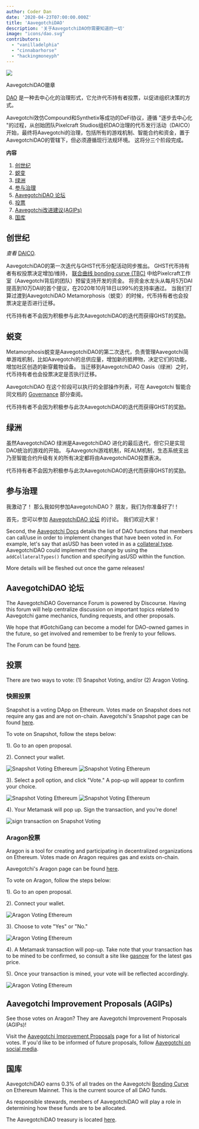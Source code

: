 ```yaml
---
author: Coder Dan
date: '2020-04-23T07:00:00.000Z'
title: 'AavegotchiDAO'
description: '关于AavegotchiDAO你需要知道的一切'
image: "icons/dao.svg"
contributors:
  - "vanilladelphia"
  - "cinnabarhorse"
  - "hackingmoneyph"
---
```


<div class="headerImageContainer">
<img class="headerImage" src="/dao/dao.png">
<p class="headerImageText">AavegotchiDAO徽章</p>
</div>

[DAO](glossary#dao) 是一种去中心化的治理形式，它允许代币持有者投票，以促进组织决策的方式。

Aavegotchi效仿Compound和Synthetix等成功的DeFi协议，遵循 "逐步去中心化 "的过程，从创始团队Pixelcraft Studios组织DAO治理的代币发行活动（DAICO）开始，最终将Aavegotchi的治理，包括所有的游戏机制、智能合约和资金，置于AavegotchiDAO的管辖下，但必须遵循现行法规环境。 这将分三个阶段完成。

<div class="contentsBox">

**内容**

<ol>
<li><a href=#genesis>创世纪</a></li>
<li><a href=#metamorphosis>蜕变</a></li>
<li><a href=#oasis>绿洲</a></li>
<li><a href=#participating-in-governance>参与治理</a></li>
<li><a href=#aavegotchidao-forum>AavegotchiDAO 论坛</a></li>
<li><a href=#voting>投票</a></li>
<li><a href=#aavegotchi-improvement-proposals--agips->Aavegotchi改进建议(AGIPs)</a></li>
<li><a href=#treasury>国库</a></li>
</ol>

</div>

## 创世纪

*查看* [DAICO](https://wiki.aavegotchi.com/curve/#aavegotchi-daico).

AavegotchiDAO的第一次迭代与GHST代币分配活动同步推出。 GHST代币持有者有权投票决定增加/维持， [联合曲线 bonding curve (TBC)](/curve) 中给Pixelcraft工作室（Aavegotchi背后的团队）预留支持开发的资金。 将资金水龙头从每月5万DAI提高到10万DAI的首个提议，在2020年10月18日以99%的支持率通过。 当我们打算过渡到AavegotchiDAO Metamorphosis（蜕变）的时候，代币持有者也会投票决定是否进行迁移。

代币持有者不会因为积极参与此次AavegotchiDAO的迭代而获得GHST的奖励。

## 蜕变

Metamorphosis蜕变是AavegotchiDAO的第二次迭代，负责管理Aavegotchi简单游戏机制，比如Aavegotchi的总供应量，增加新的抵押物，决定它们的功能，增加社区创造的新穿戴物设备。 当迁移到AavegotchiDAO Oasis（绿洲）之时，代币持有者也会投票决定是否执行迁移。

AavegotchiDAO 在这个阶段可以执行的全部操作列表，可在 Aavegotchi 智能合同文档的 [Governance](https://docs.aavegotchi.com/overview/governance) 部分查阅。

代币持有者不会因为积极参与此次AavegotchiDAO的迭代而获得GHST的奖励。

## 绿洲

虽然AavegotchiDAO 绿洲是AavegotchiDAO 进化的最后迭代，但它只是实现DAO统治的游戏的开始。 与Aavegotchi游戏机制，REALM机制，生态系统支出乃至智能合约升级有关的所有决定都将由AavegotchiDAO投票表决。

代币持有者不会因为积极参与此次AavegotchiDAO的迭代而获得GHST的奖励。

## 参与治理
我激动了！ 那么我如何参加AavegotchiDAO？ 朋友，我们为你准备好了!！

首先，您可以参加 [AavegotchiDAO 论坛](https://dao.aavegotchi.com/) 的讨论。 我们欢迎大家！

Second, the [Aavegotchi Docs](https://docs.aavegotchi.com/overview/governance) details the list of DAO functions that members can call/use in order to implement changes that have been voted in. For example, let's say that asUSD has been voted in as a [collateral type](/posts/atokens). AavegotchiDAO could implement the change by using the `addCollateralTypes()` function and specifying asUSD within the function.

More details will be fleshed out once the game releases!

## AavegotchiDAO 论坛

The AavegotchiDAO Governance Forum is powered by Discourse. Having this forum will help centralize discussion on important topics related to Aavegotchi game mechanics, funding requests, and other proposals.

We hope that #GotchiGang can become a model for DAO-owned games in the future, so get involved and remember to be frenly to your fellows.

The Forum can be found [here](https://dao.aavegotchi.com/).

## 投票

There are two ways to vote: (1) Snapshot Voting, and/or (2) Aragon Voting.


### 快照投票

Snapshot is a voting DApp on Ethereum. Votes made on Snapshot does not require any gas and are not on-chain. Aavegotchi's Snapshot page can be found [here](https://snapshot.page/#/aavegotchi.eth).

To vote on Snapshot, follow the steps below:

1). Go to an open proposal.

2). Connect your wallet.

<img class = "bodyImage" src = "/dao/snapshot1.jpg" alt = "Snapshot Voting Ethereum" />
<img class = "bodyImage" src = "/dao/snapshot2.jpg" alt = "Snapshot Voting Ethereum" />

3). Select a poll option, and click "Vote." A pop-up will appear to confirm your choice.

<img class = "bodyImage" src = "/dao/snapshot3.jpg" alt = "Snapshot Voting Ethereum" />
<img class = "bodyImage" src = "/dao/snapshot4.jpg" alt = "Snapshot Voting Ethereum" />

4). Your Metamask will pop up. Sign the transaction, and you're done!

<img class = "bodyImage" src = "/dao/snapshot5.jpg" alt = "sign transaction on Snapshot Voting" />

### Aragon投票

Aragon is a tool for creating and participating in decentralized organizations on Ethereum. Votes made on Aragon requires gas and exists on-chain.

Aavegotchi's Aragon page can be found [here](https://client.aragon.org/#/aavegotchi/0xf63e1edbcb3be8d5fb124f4a228f5412f48e5ae7/).

To vote on Aragon, follow the steps below:

1). Go to an open proposal.

2). Connect your wallet.

<img class = "bodyImage" src = "/dao/aragon1.jpg" alt = "Aragon Voting Ethereum" />

3). Choose to vote "Yes" or "No."

<img class = "bodyImage" src = "/dao/aragon2.jpg" alt = "Aragon Voting Ethereum" />

4). A Metamask transaction will pop-up. Take note that your transaction has to be mined to be confirmed, so consult a site like [gasnow](https://gasnow.org/) for the latest gas price.

5). Once your transaction is mined, your vote will be reflected accordingly.


<img class = "bodyImage" src = "/dao/aragon3.jpg" alt = "Aragon Voting Ethereum" />

## Aavegotchi Improvement Proposals (AGIPs)

See those votes on Aragon? They are Aavegotchi Improvement Proposals (AGIPs)!

Visit the [Aavegotchi Improvement Proposals](/aavegotchi-improvement-proposals) page for a list of historical votes. If you'd like to be informed of future proposals, follow [Aavegotchi on social media](/socialmedia).

## 国库

AavegotchiDAO earns 0.3% of all trades on the Aavegotchi [Bonding Curve](/curve) on Ethereum Mainnet. This is the current source of all DAO funds.

As responsible stewards, members of AavegotchiDAO will play a role in determining how these funds are to be allocated.

The AavegotchiDAO treasury is located [here](https://aavegotchi.com/treasury).
